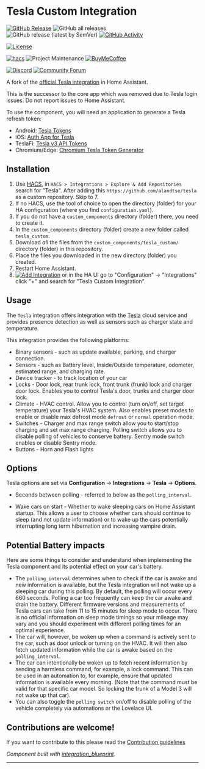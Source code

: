 # Tesla Custom Integration

[![GitHub Release][releases-shield]][releases]
![GitHub all releases][download-all]
![GitHub release (latest by SemVer)][download-latest]
[![GitHub Activity][commits-shield]][commits]

[![License][license-shield]][license]

[![hacs][hacsbadge]][hacs]
![Project Maintenance][maintenance-shield]
[![BuyMeCoffee][buymecoffeebadge]][buymecoffee]

[![Discord][discord-shield]][discord]
[![Community Forum][forum-shield]][forum]

A fork of the [official Tesla integration](https://www.home-assistant.io/integrations/tesla/) in Home Assistant.

This is the successor to the core app which was removed due to Tesla login issues. Do not report issues to Home Assistant.

To use the component, you will need an application to generate a Tesla refresh token:
-  Android: [Tesla Tokens](https://play.google.com/store/apps/details?id=net.leveugle.teslatokens)
-  iOS: [Auth App for Tesla](https://apps.apple.com/us/app/auth-app-for-tesla/id1552058613)
-  TeslaFi: [Tesla v3 API Tokens](https://support.teslafi.com/en/communities/1/topics/16979-tesla-v3-api-tokens)
-  Chromium/Edge: [Chromium Tesla Token Generator](https://github.com/DoctorMcKay/chromium-tesla-token-generator)
## Installation

1. Use [HACS](https://hacs.xyz/docs/setup/download), in `HACS > Integrations > Explore & Add Repositories` search for "Tesla".  After adding this `https://github.com/alandtse/tesla` as a custom repository. Skip to 7.
2. If no HACS, use the tool of choice to open the directory (folder) for your HA configuration (where you find `configuration.yaml`).
3. If you do not have a `custom_components` directory (folder) there, you need to create it.
4. In the `custom_components` directory (folder) create a new folder called `tesla_custom`.
5. Download _all_ the files from the `custom_components/tesla_custom/` directory (folder) in this repository.
6. Place the files you downloaded in the new directory (folder) you created.
7. Restart Home Assistant.
8. [![Add Integration][add-integration-badge]][add-integration] or in the HA UI go to "Configuration" -> "Integrations" click "+" and search for "Tesla Custom Integration".

<!---->
## Usage
The `Tesla` integration offers integration with the [Tesla](https://auth.tesla.com/login) cloud service and provides presence detection as well as sensors such as charger state and temperature.


This integration provides the following platforms:

- Binary sensors - such as update available, parking, and charger connection.
- Sensors - such as Battery level, Inside/Outside temperature, odometer, estimated range, and charging rate.
- Device tracker - to track location of your car
- Locks - Door lock, rear trunk lock, front trunk (frunk) lock and charger door lock. Enables you to control Tesla's door, trunks and charger door lock.
- Climate - HVAC control. Allow you to control (turn on/off, set target temperature) your Tesla's HVAC system. Also enables preset modes to enable or disable max defrost mode `defrost` or `normal` operation mode.
- Switches - Charger and max range switch allow you to start/stop charging and set max range charging. Polling switch allows you to disable polling of vehicles to conserve battery. Sentry mode switch enables or disable Sentry mode.
- Buttons - Horn and Flash lights
## Options

Tesla options are set via **Configuration** -> **Integrations** -> **Tesla** -> **Options**.

* Seconds between polling - referred to below as the `polling_interval`.

* Wake cars on start - Whether to wake sleeping cars on Home Assistant startup. This allows a user to choose whether cars should continue to sleep (and not update information) or to wake up the cars potentially interrupting long term hibernation and increasing vampire drain.

## Potential Battery impacts

Here are some things to consider and understand when implementing the Tesla component and its potential effect on your car's battery.

- The `polling_interval` determines when to check if the car is awake and new information is available, but the Tesla integration will not wake up a sleeping car during this polling.  By default, the polling will occur every 660 seconds. Polling a car too frequently can keep the car awake and drain the battery. Different firmware versions and measurements of Tesla cars can take from 11 to 15 minutes for sleep mode to occur. There is no official information on sleep mode timings so your mileage may vary and you should experiment with different polling times for an optimal experience.
- The car will, however, be woken up when a command is actively sent to the car, such as door unlock or turning on the HVAC. It will then also fetch updated information while the car is awake based on the `polling_interval`.
- The car can intentionally be woken up to fetch recent information by sending a harmless command, for example, a lock command. This can be used in an automation to, for example, ensure that updated information is available every morning. (Note that the command must be valid for that specific car model. So locking the frunk of a Model 3 will not wake up that car).
- You can also toggle the `polling switch` on/off to  disable polling of the vehicle completely via automations or the Lovelace UI.

## Contributions are welcome!

If you want to contribute to this please read the [Contribution guidelines](CONTRIBUTING.md)

_Component built with [integration_blueprint][integration_blueprint]._

---

[integration_blueprint]: https://github.com/custom-components/integration_blueprint
[buymecoffee]: https://www.buymeacoffee.com/alandtse
[buymecoffeebadge]: https://img.shields.io/badge/buy%20me%20a%20coffee-donate-yellow.svg?style=for-the-badge
[commits-shield]: https://img.shields.io/github/commit-activity/w/alandtse/tesla?style=for-the-badge
[commits]: https://github.com/alandtse/tesla/commits/main
[hacs]: https://github.com/custom-components/hacs
[hacsbadge]: https://img.shields.io/badge/HACS-Custom-orange.svg?style=for-the-badge
[discord]: https://discord.gg/Qa5fW2R
[discord-shield]: https://img.shields.io/discord/330944238910963714.svg?style=for-the-badge
[forum-shield]: https://img.shields.io/badge/community-forum-brightgreen.svg?style=for-the-badge
[forum]: https://community.home-assistant.io/
[license]: LICENSE
[license-shield]: https://img.shields.io/github/license/alandtse/tesla.svg?style=for-the-badge
[maintenance-shield]: https://img.shields.io/badge/maintainer-Alan%20Tse%20%40alandtse-blue.svg?style=for-the-badge
[releases-shield]: https://img.shields.io/github/release/alandtse/tesla.svg?style=for-the-badge
[releases]: https://github.com/alandtse/tesla/releases
[download-all]: https://img.shields.io/github/downloads/alandtse/tesla/total?style=for-the-badge
[download-latest]: https://img.shields.io/github/downloads/alandtse/tesla/latest/total?style=for-the-badge
[add-integration]: https://my.home-assistant.io/redirect/config_flow_start?domain=tesla_custom
[add-integration-badge]: https://my.home-assistant.io/badges/config_flow_start.svg
